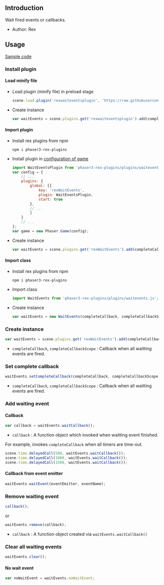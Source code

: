## Introduction

Wait fired events or callbacks.

- Author: Rex

## Usage

[Sample code](https://github.com/rexrainbow/phaser3-rex-notes/tree/master/examples/waitevents)

### Install plugin

#### Load minify file

- Load plugin (minify file) in preload stage
    ```javascript
    scene.load.plugin('rexwaiteventsplugin', 'https://raw.githubusercontent.com/rexrainbow/phaser3-rex-notes/master/dist/rexwaiteventsplugin.min.js', true);
    ```
- Create instance
    ```javascript
    var waitEvents = scene.plugins.get('rexwaiteventsplugin').add(completeCallback, completeCallbackScope);
    ```

#### Import plugin

- Install rex plugins from npm
    ```
    npm i phaser3-rex-plugins
    ```
- Install plugin in [configuration of game](game.md#configuration)
    ```javascript
    import WaitEventsPlugin from 'phaser3-rex-plugins/plugins/waitevents-plugin.js';
    var config = {
        // ...
        plugins: {
            global: [{
                key: 'rexWaitEvents',
                plugin: WaitEventsPlugin,
                start: true
            },
            // ...
            ]
        }
        // ...
    };
    var game = new Phaser.Game(config);
    ```
- Create instance
    ```javascript
    var waitEvents = scene.plugins.get('rexWaitEvents').add(completeCallback, completeCallbackScope);
    ```

#### Import class

- Install rex plugins from npm
    ```
    npm i phaser3-rex-plugins
    ```
- Import class
    ```javascript
    import WaitEvents from 'phaser3-rex-plugins/plugins/waitevents.js';
    ```
- Create instance
    ```javascript
    var waitEvents = new WaitEvents(completeCallback, completeCallbackScope);
    ```

### Create instance

```javascript
var waitEvents = scene.plugins.get('rexWaitEvents').add(completeCallback, completeCallbackScope);
```

- `completeCallback`, `completeCallbackScope` : Callback when all waitting events are fired.

### Set complete callback

```javascript
waitEvents.setCompleteCallback(completeCallback, completeCallbackScope);
```

- `completeCallback`, `completeCallbackScope` : Callback when all waitting events are fired.

### Add waiting event

#### Callback

```javascript
var callback = waitEvents.waitCallback();
```

- `callback` : A function object which invoked when waitting event finished.

For example, invokes `completeCallback` when all timers are time-out.

```javascript
scene.time.delayedCall(500, waitEvents.waitCallback());
scene.time.delayedCall(1000, waitEvents.waitCallback());
scene.time.delayedCall(1500, waitEvents.waitCallback());
```

#### Callback from event emitter

```javascript
waitEvents.waitEvent(eventEmitter, eventName);
```

### Remove waiting event

```javascript
callback();
```

or 

```javascript
waitEvents.remove(callback);
```

- `callback` : A function object created via `waitEvents.waitCallback()`

### Clear all waiting events

```javascript
waitEvents.clear();
```

#### No wait event

```javascript
var noWaitEvent = waitEvents.noWaitEvent;
```